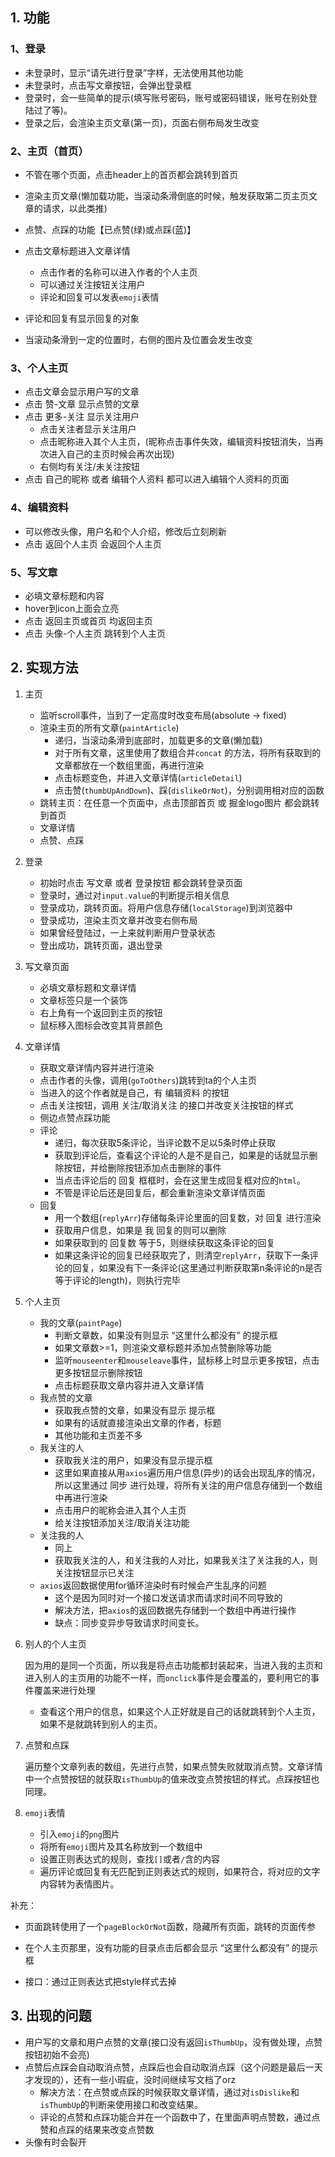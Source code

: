 ## 1. 功能

### 1、登录

+ 未登录时，显示“请先进行登录”字样，无法使用其他功能
+ 未登录时，点击写文章按钮，会弹出登录框
+ 登录时，会一些简单的提示(填写账号密码，账号或密码错误，账号在别处登陆过了等)。
+ 登录之后，会渲染主页文章(第一页)，页面右侧布局发生改变

### 2、主页（首页）

+ 不管在哪个页面，点击header上的首页都会跳转到首页

+ 渲染主页文章(懒加载功能，当滚动条滑倒底的时候，触发获取第二页主页文章的请求，以此类推)
+ 点赞、点踩的功能【已点赞(绿)或点踩(蓝)】
+ 点击文章标题进入文章详情
  + 点击作者的名称可以进入作者的个人主页
  + 可以通过关注按钮关注用户
  + 评论和回复可以发表`emoji`表情
+ 评论和回复有显示回复的对象
  
+ 当滚动条滑到一定的位置时，右侧的图片及位置会发生改变

### 3、个人主页

+ 点击文章会显示用户写的文章
+ 点击 赞-文章 显示点赞的文章
+ 点击 更多-关注 显示关注用户
  + 点击关注者显示关注用户
  + 点击昵称进入其个人主页，(昵称点击事件失效，编辑资料按钮消失，当再次进入自己的主页时候会再次出现)
  + 右侧均有关注/未关注按钮
+ 点击 自己的昵称 或者 编辑个人资料 都可以进入编辑个人资料的页面

### 4、编辑资料

+ 可以修改头像，用户名和个人介绍，修改后立刻刷新
+ 点击 返回个人主页 会返回个人主页

### 5、写文章

+ 必填文章标题和内容
+ hover到icon上面会立亮
+ 点击 返回主页或首页 均返回主页
+ 点击 头像-个人主页 跳转到个人主页

## 2. 实现方法

1. 主页

   + 监听scroll事件，当到了一定高度时改变布局(absolute -> fixed)
   + 渲染主页的所有文章(`paintArticle`)
     + 递归，当滚动条滑到底部时，加载更多的文章(懒加载)
     + 对于所有文章，这里使用了数组合并`concat` 的方法，将所有获取到的文章都放在一个数组里面，再进行渲染
     + 点击标题变色，并进入文章详情(`articleDetail`)
     + 点击赞(`thumbUpAndDown`)、踩(`dislikeOrNot`)，分别调用相对应的函数
   + 跳转主页：在任意一个页面中，点击顶部首页 或 掘金logo图片 都会跳转到首页
   + 文章详情
   + 点赞、点踩

2. 登录

   + 初始时点击 写文章 或者 登录按钮 都会跳转登录页面
   + 登录时，通过对`input.value`的判断提示相关信息
   + 登录成功，跳转页面。将用户信息存储(`localStorage`)到浏览器中
   + 登录成功，渲染主页文章并改变右侧布局
   + 如果曾经登陆过，一上来就判断用户登录状态
   + 登出成功，跳转页面，退出登录

3. 写文章页面

   + 必填文章标题和文章详情
   + 文章标签只是一个装饰
   + 右上角有一个返回到主页的按钮
   + 鼠标移入图标会改变其背景颜色

4. 文章详情

   + 获取文章详情内容并进行渲染
   + 点击作者的头像，调用(`goToOthers`)跳转到ta的个人主页
   + 当进入的这个作者就是自己，有 编辑资料 的按钮
   + 点击关注按钮，调用 关注/取消关注 的接口并改变关注按钮的样式
   + 侧边点赞点踩功能
   + 评论
     + 递归，每次获取5条评论，当评论数不足以5条时停止获取
     + 获取到评论后，查看这个评论的人是不是自己，如果是的话就显示删除按钮，并给删除按钮添加点击删除的事件
     + 当点击评论后的 回复 框框时，会在这里生成回复框对应的`html`。
     + 不管是评论后还是回复后，都会重新渲染文章详情页面
   + 回复
     + 用一个数组(`replyArr`)存储每条评论里面的回复数，对 回复 进行渲染
     + 获取用户信息，如果是 我 回复的则可以删除
     + 如果获取到的 回复数 等于5，则继续获取这条评论的回复
     + 如果这条评论的回复已经获取完了，则清空`replyArr`，获取下一条评论的回复，如果没有下一条评论(这里通过判断获取第n条评论的n是否等于评论的length)，则执行完毕

5. 个人主页

   + 我的文章(`paintPage`)
     + 判断文章数，如果没有则显示 “这里什么都没有” 的提示框
     + 如果文章数>=1，则渲染文章标题并添加点赞删除等功能
     + 监听`mouseenter`和`mouseleave`事件，鼠标移上时显示更多按钮，点击更多按钮显示删除按钮
     + 点击标题获取文章内容并进入文章详情
   + 我点赞的文章
     + 获取我点赞的文章，如果没有显示 提示框
     + 如果有的话就直接渲染出文章的作者，标题
     + 其他功能和主页差不多
   + 我关注的人
     + 获取我关注的用户，如果没有显示提示框
     + 这里如果直接从用`axios`遍历用户信息(异步)的话会出现乱序的情况，所以这里通过 同步 进行处理，将所有关注的用户信息存储到一个数组中再进行渲染
     + 点击用户的昵称会进入其个人主页
     + 给关注按钮添加关注/取消关注功能
   + 关注我的人
     + 同上
     + 获取我关注的人，和关注我的人对比，如果我关注了关注我的人，则关注按钮显示已关注
   + `axios`返回数据使用for循环渲染时有时候会产生乱序的问题
     + 这个是因为同时对一个接口发送请求而请求时间不同导致的
     + 解决方法，把`axios`的返回数据先存储到一个数组中再进行操作
     + 缺点：同步变异步导致请求时间变长。

6. 别人的个人主页

   因为用的是同一个页面，所以我是将点击功能都封装起来，当进入我的主页和进入别人的主页用的功能不一样，而`onclick`事件是会覆盖的，要利用它的事件覆盖来进行处理

   + 查看这个用户的信息，如果这个人正好就是自己的话就跳转到个人主页，如果不是就跳转到别人的主页。

7. 点赞和点踩

   遍历整个文章列表的数组，先进行点赞，如果点赞失败就取消点赞。文章详情中一个点赞按钮的就获取`isThumbUp`的值来改变点赞按钮的样式。点踩按钮也同理。

8. `emoji`表情

   + 引入`emoji`的`png`图片
   + 将所有`emoji`图片及其名称放到一个数组中
   + 设置正则表达式的规则，查找`[]`或者`/`含的内容
   + 遍历评论或回复有无匹配到正则表达式的规则，如果符合，将对应的文字内容转为表情图片。

补充：

+ 页面跳转使用了一个`pageBlockOrNot`函数，隐藏所有页面，跳转的页面传参

+ 在个人主页那里，没有功能的目录点击后都会显示 “这里什么都没有” 的提示框

+ 接口：通过正则表达式把style样式去掉

  

## 3. 出现的问题

+ 用户写的文章和用户点赞的文章(接口没有返回`isThumbUp`，没有做处理，点赞按钮初始不会亮)
+ 点赞后点踩会自动取消点赞，点踩后也会自动取消点踩（这个问题是最后一天才发现的），还有一些小瑕疵，没时间继续写文档了orz
  + 解决方法：在点赞或点踩的时候获取文章详情，通过对`isDislike`和`isThumbUp`的判断来使用接口和改变结果。
  + 评论的点赞和点踩功能合并在一个函数中了，在里面声明点赞数，通过点赞和点踩的结果来改变点赞数
+ 头像有时会裂开

